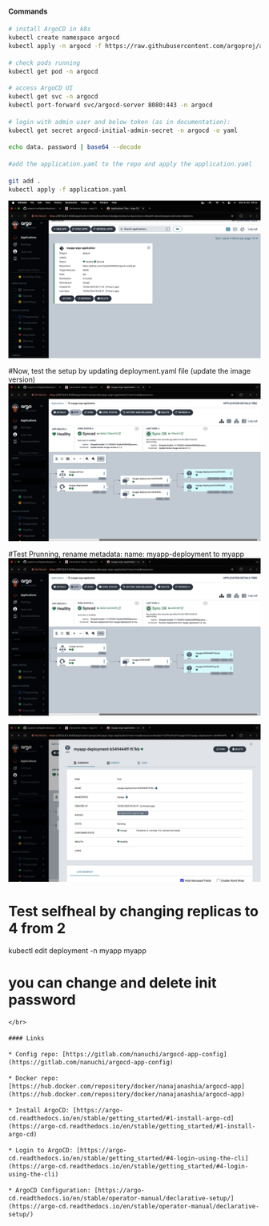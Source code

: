 #### Commands

```bash
# install ArgoCD in k8s
kubectl create namespace argocd
kubectl apply -n argocd -f https://raw.githubusercontent.com/argoproj/argo-cd/stable/manifests/install.yaml

# check pods running
kubectl get pod -n argocd

# access ArgoCD UI
kubectl get svc -n argocd
kubectl port-forward svc/argocd-server 8080:443 -n argocd

# login with admin user and below token (as in documentation):
kubectl get secret argocd-initial-admin-secret -n argocd -o yaml

echo data. password | base64 --decode

#add the application.yaml to the repo and apply the application.yaml

git add .
kubectl apply -f application.yaml
```
![image alt](https://github.com/Ezekiel200483/argocd-config/blob/e32efa81b8dc60ba86d54751045691e6cc8dbaa0/Screenshot%202025-10-06%20at%2009.22.03.png)

#Now, test the setup by updating deployment.yaml file (update the image version)
![image alt](https://github.com/Ezekiel200483/argocd-config/blob/3ad7793634cdab86068a6329e619384874514e39/version.png)


#Test Prunning, rename metadata: name: myapp-deployment to myapp
![image alt](https://github.com/Ezekiel200483/argocd-config/blob/8455689e07201eac8b5d94deb806d09abf545e16/deployment.png)

![image alt](https://github.com/Ezekiel200483/argocd-config/blob/77fc589dcb9fc3cdd3fc22a3e4fdce519a27445d/deployment%202.png)


# Test selfheal by changing replicas to 4 from 2
kubectl edit deployment -n myapp myapp


# you can change and delete init password

```
</br>

#### Links

* Config repo: [https://gitlab.com/nanuchi/argocd-app-config](https://gitlab.com/nanuchi/argocd-app-config)

* Docker repo: [https://hub.docker.com/repository/docker/nanajanashia/argocd-app](https://hub.docker.com/repository/docker/nanajanashia/argocd-app)

* Install ArgoCD: [https://argo-cd.readthedocs.io/en/stable/getting_started/#1-install-argo-cd](https://argo-cd.readthedocs.io/en/stable/getting_started/#1-install-argo-cd)

* Login to ArgoCD: [https://argo-cd.readthedocs.io/en/stable/getting_started/#4-login-using-the-cli](https://argo-cd.readthedocs.io/en/stable/getting_started/#4-login-using-the-cli)

* ArgoCD Configuration: [https://argo-cd.readthedocs.io/en/stable/operator-manual/declarative-setup/](https://argo-cd.readthedocs.io/en/stable/operator-manual/declarative-setup/)
